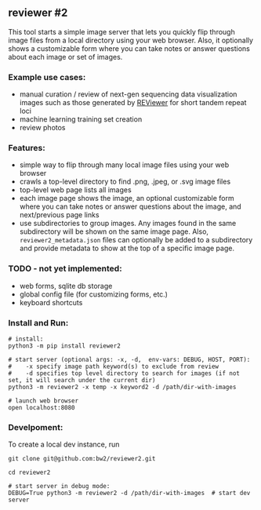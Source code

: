 ## reviewer #2

This tool starts a simple image server that lets you quickly flip through image files from a local directory using your web browser.
Also, it optionally shows a customizable form where you can take notes or answer questions about each image or set of images. 


### Example use cases:
- manual curation / review of next-gen sequencing data visualization images such as those generated by [REViewer](https://www.illumina.com/science/genomics-research/reviewer-visualizing-alignments-short-reads-long-repeat.html) for short tandem repeat loci
- machine learning training set creation
- review photos

### Features:

- simple way to flip through many local image files using your web browser
- crawls a top-level directory to find .png, .jpeg, or .svg image files
- top-level web page lists all images
- each image page shows the image, an optional customizable form where you can take notes or answer questions about the image, and next/previous page links
- use subdirectories to group images. Any images found in the same subdirectory will be shown on the same image page. Also, `reviewer2_metadata.json` files can optionally be added to a subdirectory and provide metadata to show at the top of a specific image page.

### TODO - not yet implemented:

- web forms, sqlite db storage
- global config file (for customizing forms, etc.)
- keyboard shortcuts

### Install and Run:

```
# install:
python3 -m pip install reviewer2  

# start server (optional args: -x, -d,  env-vars: DEBUG, HOST, PORT): 
#    -x specify image path keyword(s) to exclude from review  
#    -d specifies top level directory to search for images (if not set, it will search under the current dir)
python3 -m reviewer2 -x temp -x keyword2 -d /path/dir-with-images  

# launch web browser
open localhost:8080
```

### Develpoment:

To create a local dev instance, run

```
git clone git@github.com:bw2/reviewer2.git

cd reviewer2

# start server in debug mode:
DEBUG=True python3 -m reviewer2 -d /path/dir-with-images  # start dev server
```
